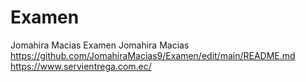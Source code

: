 # Examen
Jomahira Macias Examen
Jomahira Macias
https://github.com/JomahiraMacias9/Examen/edit/main/README.md
https://www.servientrega.com.ec/
